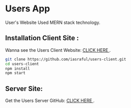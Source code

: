 # Users App

User's Website Used MERN stack technology.

## Installation Client Site :

Wanna see the Users Client Website: [CLICK HERE ](https://users-client-five.vercel.app/users/add/).

```bash
git clone https://github.com/iasraful/users-client.git
cd users-client
npm install
npm start
```

## Server Site:

Get the Users Server GitHub: [CLICK HERE ](https://github.com/iasraful/api-users-server).
